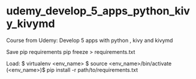 # udemy_develop_5_apps_python_kivy_kivymd
Course from Udemy: Develop 5 apps with python , kivy and kivymd

Save pip requirements
pip freeze > requirements.txt

Load:
$ virtualenv <env_name>
$ source <env_name>/bin/activate
(<env_name>)$ pip install -r path/to/requirements.txt